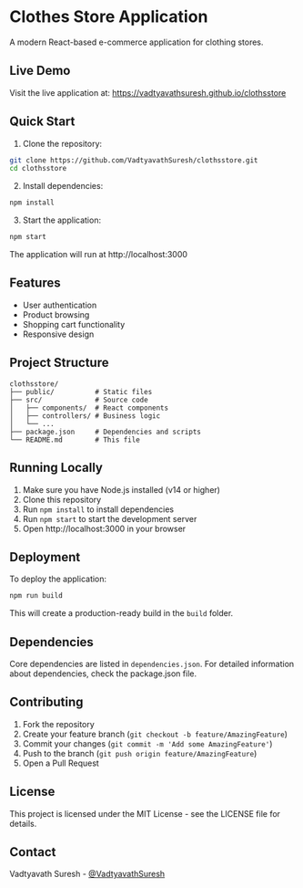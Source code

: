 # Clothes Store Application

A modern React-based e-commerce application for clothing stores.

## Live Demo
Visit the live application at: https://vadtyavathsuresh.github.io/clothsstore

## Quick Start

1. Clone the repository:
```bash
git clone https://github.com/VadtyavathSuresh/clothsstore.git
cd clothsstore
```

2. Install dependencies:
```bash
npm install
```

3. Start the application:
```bash
npm start
```

The application will run at http://localhost:3000

## Features

- User authentication
- Product browsing
- Shopping cart functionality
- Responsive design

## Project Structure

```
clothsstore/
├── public/          # Static files
├── src/             # Source code
│   ├── components/  # React components
│   ├── controllers/ # Business logic
│   └── ...
├── package.json     # Dependencies and scripts
└── README.md        # This file
```

## Running Locally

1. Make sure you have Node.js installed (v14 or higher)
2. Clone this repository
3. Run `npm install` to install dependencies
4. Run `npm start` to start the development server
5. Open http://localhost:3000 in your browser

## Deployment

To deploy the application:

```bash
npm run build
```

This will create a production-ready build in the `build` folder.

## Dependencies

Core dependencies are listed in `dependencies.json`. For detailed information about dependencies, check the package.json file.

## Contributing

1. Fork the repository
2. Create your feature branch (`git checkout -b feature/AmazingFeature`)
3. Commit your changes (`git commit -m 'Add some AmazingFeature'`)
4. Push to the branch (`git push origin feature/AmazingFeature`)
5. Open a Pull Request

## License

This project is licensed under the MIT License - see the LICENSE file for details.

## Contact

Vadtyavath Suresh - [@VadtyavathSuresh](https://github.com/VadtyavathSuresh)
